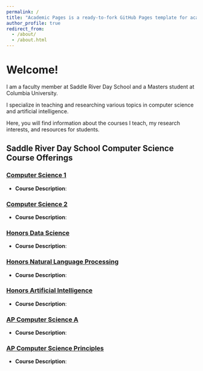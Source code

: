 ```yaml
---
permalink: /
title: "Academic Pages is a ready-to-fork GitHub Pages template for academic personal websites"
author_profile: true
redirect_from: 
  - /about/
  - /about.html
---
```

# Welcome!

I am a faculty member at Saddle River Day School and a Masters student at Columbia University. 

I specialize in teaching and researching various topics in computer science and artificial intelligence. 

Here, you will find information about the courses I teach, my research interests, and resources for students.

## Saddle River Day School Computer Science Course Offerings

### [Computer Science 1](https://romanmichaelpaolucci.github.io/cs1/)
- **Course Description**:

### [Computer Science 2](https://romanmichaelpaolucci.github.io/cs2/)
- **Course Description**:

### [Honors Data Science](https://romanmichaelpaolucci.github.io/hds/)
- **Course Description**:

### [Honors Natural Language Processing](https://romanmichaelpaolucci.github.io/hnlp/)
- **Course Description**:

### [Honors Artificial Intelligence](https://romanmichaelpaolucci.github.io/hai/)
- **Course Description**:

### [AP Computer Science A](https://romanmichaelpaolucci.github.io/apcsa/)
- **Course Description**:

### [AP Computer Science Principles](https://romanmichaelpaolucci.github.io/apcsp/)
- **Course Description**:

